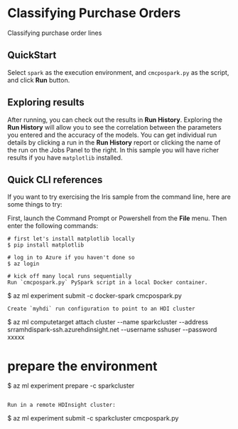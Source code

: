 # Classifying Purchase Orders

Classifying purchase order lines

## QuickStart
Select `spark` as the execution environment, and `cmcpospark.py` as the script, and click **Run** button. 

## Exploring results
After running, you can check out the results in **Run History**.  Exploring the **Run History** will allow you to see the correlation between the parameters you entered and the accuracy of the models.  You can get individual run details by clicking a run in the **Run History** report or clicking the name of the run on the Jobs Panel to the right.  In this sample you will have richer results if you have `matplotlib` installed.

## Quick CLI references
If you want to try exercising the Iris sample from the command line, here are some things to try:

First, launch the Command Prompt or Powershell from the **File** menu. Then enter the following commands:

```
# first let's install matplotlib locally
$ pip install matplotlib

# log in to Azure if you haven't done so
$ az login

# kick off many local runs sequentially
Run `cmcpospark.py` PySpark script in a local Docker container.
```
$ az ml experiment submit -c docker-spark cmcpospark.py
```
Create `myhdi` run configuration to point to an HDI cluster
```
$ az ml computetarget attach cluster --name sparkcluster --address srramhdispark-ssh.azurehdinsight.net --username sshuser --password xxxxx

# prepare the environment
$ az ml experiment prepare -c sparkcluster
```

Run in a remote HDInsight cluster:
```
$ az ml experiment submit -c sparkcluster cmcpospark.py
```